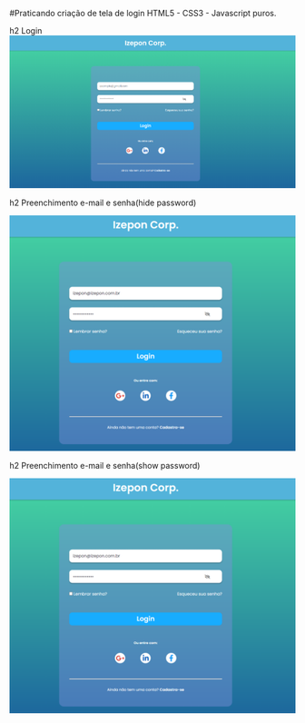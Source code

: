 #Praticando criação de tela de login HTML5 - CSS3 - Javascript puros.

h2 Login
![](https://github.com/izepon/izeponcorp-login/blob/main/img/izeponcorp-login.PNG)

h2 Preenchimento e-mail e senha(hide password)

![](https://github.com/izepon/izeponcorp-login/blob/main/img/izeponcorp-login-hide-password.PNG)

h2 Preenchimento e-mail e senha(show password)

![](https://github.com/izepon/izeponcorp-login/blob/main/img/izeponcorp-login-hide-password.PNG)
